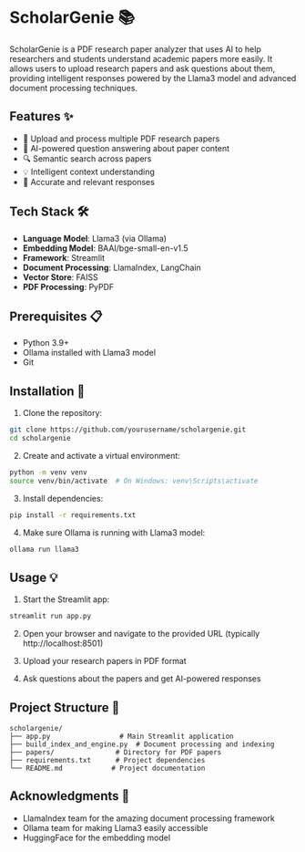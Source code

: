 # ScholarGenie 📚

ScholarGenie is a PDF research paper analyzer that uses AI to help researchers and students understand academic papers more easily. It allows users to upload research papers and ask questions about them, providing intelligent responses powered by the Llama3 model and advanced document processing techniques.

## Features ✨

- 📄 Upload and process multiple PDF research papers
- 🤖 AI-powered question answering about paper content
- 🔍 Semantic search across papers
- 💡 Intelligent context understanding
- 🎯 Accurate and relevant responses

## Tech Stack 🛠️

- **Language Model**: Llama3 (via Ollama)
- **Embedding Model**: BAAI/bge-small-en-v1.5
- **Framework**: Streamlit
- **Document Processing**: LlamaIndex, LangChain
- **Vector Store**: FAISS
- **PDF Processing**: PyPDF

## Prerequisites 📋

- Python 3.9+
- Ollama installed with Llama3 model
- Git

## Installation 🚀

1. Clone the repository:
```bash
git clone https://github.com/yourusername/scholargenie.git
cd scholargenie
```

2. Create and activate a virtual environment:
```bash
python -m venv venv
source venv/bin/activate  # On Windows: venv\Scripts\activate
```

3. Install dependencies:
```bash
pip install -r requirements.txt
```

4. Make sure Ollama is running with Llama3 model:
```bash
ollama run llama3
```

## Usage 💡

1. Start the Streamlit app:
```bash
streamlit run app.py
```

2. Open your browser and navigate to the provided URL (typically http://localhost:8501)

3. Upload your research papers in PDF format

4. Ask questions about the papers and get AI-powered responses

## Project Structure 📁

```
scholargenie/
├── app.py                 # Main Streamlit application
├── build_index_and_engine.py  # Document processing and indexing
├── papers/               # Directory for PDF papers
├── requirements.txt      # Project dependencies
└── README.md            # Project documentation
```

## Acknowledgments 🙏

- LlamaIndex team for the amazing document processing framework
- Ollama team for making Llama3 easily accessible
- HuggingFace for the embedding model 